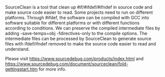 SourceClean is a tool that clean up #if/#ifdef/#ifndef in source code and make source code easier to read. Some projects need to run on different platforms. Through #ifdef, the software can be compiled with GCC into software suitable for different platforms or with different functions according to conditions.
We can preserve the compiled intermediate files by adding -save-temps=obj -fdirectives-only to the compile options. The intermediate files can be processed by SourceClean to generate source files with ifdef/ifndef removed to make the source code easier to read and understand.

Please visit https://www.sourcedebug.com/products/index.html and https://www.sourcedebug.com/document/sourceclean/fold-gettingstart.htm for more info.
